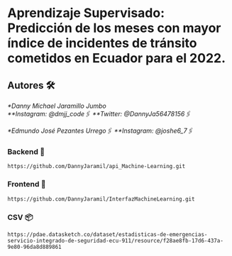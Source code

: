 
# Aprendizaje Supervisado: Predicción de los meses con mayor índice de incidentes de tránsito cometidos en Ecuador para el 2022.

## Autores 🛠️

_*Danny Michael Jaramillo Jumbo_     
_**Instagram: @dmjj_code🖇️_
_**Twitter: @DannyJa56478156🖇️_

_*Edmundo José Pezantes Urrego🖇️_
_**Instagram: @joshe6_7🖇️_




### Backend 🔧


```
https://github.com/DannyJaramil/api_Machine-Learning.git
```

### Frontend 📖

```
https://github.com/DannyJaramil/InterfazMachineLearning.git
```

### CSV 📦 

```
https://pdae.datasketch.co/dataset/estadisticas-de-emergencias-servicio-integrado-de-seguridad-ecu-911/resource/f28ae8fb-17d6-437a-9e80-96da8d889861
```

